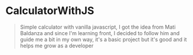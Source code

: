 # CalculatorWithJS
>Simple calculator with vanilla javascript, I got the idea from Mati Baldanza and since I'm learning front, I decided to follow him and guide me a bit in my own way, it's a basic project but it's good and it helps me grow as a developer
